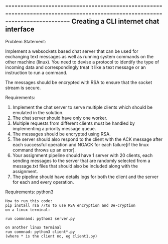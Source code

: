 ---------------------------------------------------------------------------------------------------------------------------                   Creating a CLI internet chat interface
---------------------------------------------------------------------------------------------------------------------------
                   
Problem Statement:

Implement a websockets based chat server that can be used for exchanging text messages as well as running system commands on the other machine (linux). You need to devise a protocol to identify the type of incoming data and correspondingly treat it like a text message or an instruction to run a command.

The messages should be encrypted with RSA to ensure that the socket stream is secure.

Requirements:

1. Implement the chat server to serve multiple clients which should be emulated in the solution.
2. The chat server should have only one worker.
3. Multiple requests from different clients must be handled by implementing a priority message queue.
4. The messages should be encrypted using RSA.
5. The server should also respond to the client with the ACK message after each successful operation and NOACK for each failure[if the linux command throws up an error].
6. Your assignment pipeline should have 1 server with 20 clients, each sending messages to the server that are randomly selected from a message.txt files that should also be included along with the assignment.
7. The pipeline should have details logs for both the client and the server for each and every operation.

Requirements:
python3
`````````````````````````````````````````````````````````````````````````````````````````````````````````````````````````````
How to run this code:
pip install rsa //to to use RSA encryption and De-cryption 
on a linux terminal:

run commnand: python3 server.py

on another linux terminal
run commnad: python3 client*.py
(where * is the client no, eg client1.py)
`````````````````````````````````````````````````````````````````````````````````````````````````````````````````````````````


